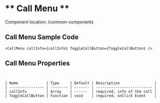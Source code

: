 # ** Call Menu **

Component location: /common-components

## Call Menu Sample Code

```
<CallMenu callInfo={callInfo} ToggleCallButton={ToggleCallButton} />

```

## Call Menu Properties

```


| Name             | Type     | Default | Description                |
| ---------------- | -------- | ------- | -------------------------- |
| callInfo         | Array    | ------  | required, info of the call |
| ToggleCallButton | Function | void    | required, onClick Event    |
```
